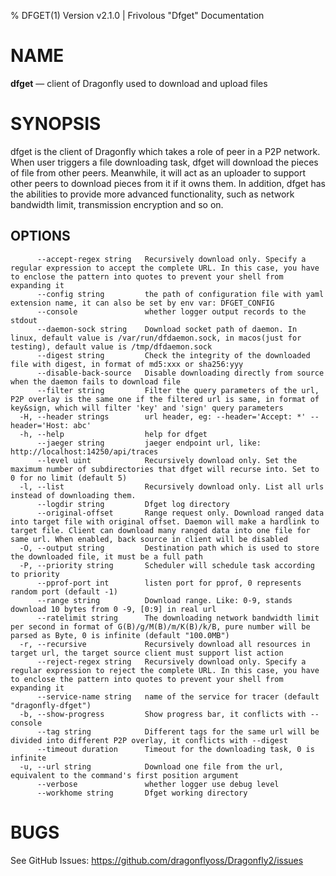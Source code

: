 % DFGET(1) Version v2.1.0 | Frivolous "Dfget" Documentation

# NAME

**dfget** — client of Dragonfly used to download and upload files

# SYNOPSIS

dfget is the client of Dragonfly which takes a role of peer in a P2P network. When user triggers a file downloading
task, dfget will download the pieces of file from other peers. Meanwhile, it will act as an uploader to support other
peers to download pieces from it if it owns them. In addition, dfget has the abilities to provide more advanced
functionality, such as network bandwidth limit, transmission encryption and so on.

## OPTIONS

```shell
      --accept-regex string   Recursively download only. Specify a regular expression to accept the complete URL. In this case, you have to enclose the pattern into quotes to prevent your shell from expanding it
      --config string         the path of configuration file with yaml extension name, it can also be set by env var: DFGET_CONFIG
      --console               whether logger output records to the stdout
      --daemon-sock string    Download socket path of daemon. In linux, default value is /var/run/dfdaemon.sock, in macos(just for testing), default value is /tmp/dfdaemon.sock
      --digest string         Check the integrity of the downloaded file with digest, in format of md5:xxx or sha256:yyy
      --disable-back-source   Disable downloading directly from source when the daemon fails to download file
      --filter string         Filter the query parameters of the url, P2P overlay is the same one if the filtered url is same, in format of key&sign, which will filter 'key' and 'sign' query parameters
  -H, --header strings        url header, eg: --header='Accept: *' --header='Host: abc'
  -h, --help                  help for dfget
      --jaeger string         jaeger endpoint url, like: http://localhost:14250/api/traces
      --level uint            Recursively download only. Set the maximum number of subdirectories that dfget will recurse into. Set to 0 for no limit (default 5)
  -l, --list                  Recursively download only. List all urls instead of downloading them.
      --logdir string         Dfget log directory
      --original-offset       Range request only. Download ranged data into target file with original offset. Daemon will make a hardlink to target file. Client can download many ranged data into one file for same url. When enabled, back source in client will be disabled
  -O, --output string         Destination path which is used to store the downloaded file, it must be a full path
  -P, --priority string       Scheduler will schedule task according to priority
      --pprof-port int        listen port for pprof, 0 represents random port (default -1)
      --range string          Download range. Like: 0-9, stands download 10 bytes from 0 -9, [0:9] in real url
      --ratelimit string      The downloading network bandwidth limit per second in format of G(B)/g/M(B)/m/K(B)/k/B, pure number will be parsed as Byte, 0 is infinite (default "100.0MB")
  -r, --recursive             Recursively download all resources in target url, the target source client must support list action
      --reject-regex string   Recursively download only. Specify a regular expression to reject the complete URL. In this case, you have to enclose the pattern into quotes to prevent your shell from expanding it
      --service-name string   name of the service for tracer (default "dragonfly-dfget")
  -b, --show-progress         Show progress bar, it conflicts with --console
      --tag string            Different tags for the same url will be divided into different P2P overlay, it conflicts with --digest
      --timeout duration      Timeout for the downloading task, 0 is infinite
  -u, --url string            Download one file from the url, equivalent to the command's first position argument
      --verbose               whether logger use debug level
      --workhome string       Dfget working directory
```

# BUGS

See GitHub Issues: <https://github.com/dragonflyoss/Dragonfly2/issues>
